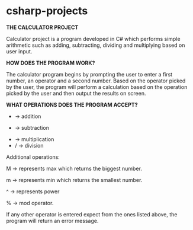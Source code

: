 # csharp-projects

**THE CALCULATOR PROJECT** 

Calculator project is a program developed in C# which performs simple arithmetic such as adding, subtracting, dividing and multiplying based on user input. 

**HOW DOES THE PROGRAM WORK?**

The calculator program begins by prompting the user to enter a first number, an operator and a second number. Based on the operator picked by the user, the program 
will perform a calculation based on the operation picked by the user and then output the results on screen. 


**WHAT OPERATIONS DOES THE PROGRAM ACCEPT?**
+ -> addition
  
- -> subtraction
  
* -> multiplication
* / -> division

Additional operations: 

M -> represents max which returns the biggest number.

m -> represents min which returns the smallest number.

^ -> represents power 

% -> mod operator.

If any other operator is entered expect from the ones listed above, the program will return an error message.
